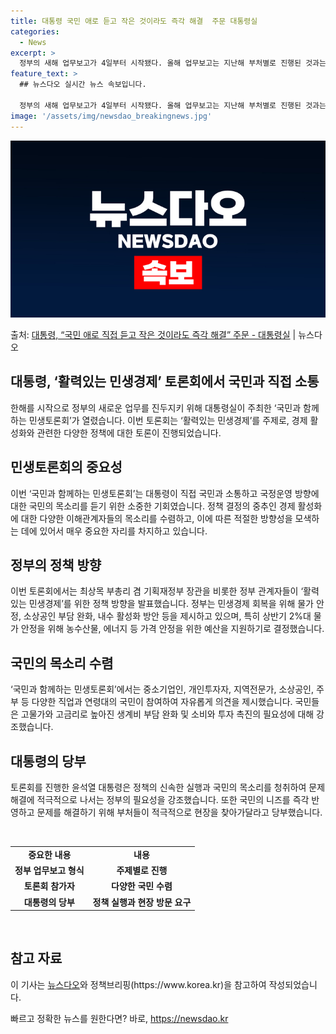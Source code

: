 ```yaml
---
title: 대통령 국민 애로 듣고 작은 것이라도 즉각 해결  주문 대통령실
categories:
  - News
excerpt: >
  정부의 새해 업무보고가 4일부터 시작됐다. 올해 업무보고는 지난해 부처별로 진행된 것과는 달리 주제별로 10…
feature_text: >
  ## 뉴스다오 실시간 뉴스 속보입니다.

  정부의 새해 업무보고가 4일부터 시작됐다. 올해 업무보고는 지난해 부처별로 진행된 것과는 달리 주제별로 10…
image: '/assets/img/newsdao_breakingnews.jpg'
---
```


![뉴스다오 속보](/assets/img/newsdao_breakingnews.jpg)

<p>출처: <a href="https://newsdao.kr/2922" rel="dofollow">대통령, “국민 애로 직접 듣고 작은 것이라도 즉각 해결” 주문  - 대통령실</a> | 뉴스다오</p>

<h2>대통령, ‘활력있는 민생경제’ 토론회에서 국민과 직접 소통</h2>
<p data-ke-size="size16">한해를 시작으로 정부의 새로운 업무를 진두지키 위해 대통령실이 주최한 ‘국민과 함께하는 민생토론회’가 열렸습니다. 이번 토론회는 ‘활력있는 민생경제’를 주제로, 경제 활성화와 관련한 다양한 정책에 대한 토론이 진행되었습니다.</p>
<h2 data-ke-size="size26">민생토론회의 중요성</h2>
<p data-ke-size="size16">이번 ‘국민과 함께하는 민생토론회’는 대통령이 직접 국민과 소통하고 국정운영 방향에 대한 국민의 목소리를 듣기 위한 소중한 기회였습니다. 정책 결정의 중추인 경제 활성화에 대한 다양한 이해관계자들의 목소리를 수렴하고, 이에 따른 적절한 방향성을 모색하는 데에 있어서 매우 중요한 자리를 차지하고 있습니다.</p>
<h2 data-ke-size="size26">정부의 정책 방향</h2>
<p data-ke-size="size16">이번 토론회에서는 최상목 부총리 겸 기획재정부 장관을 비롯한 정부 관계자들이 ‘활력있는 민생경제’를 위한 정책 방향을 발표했습니다. 정부는 민생경제 회복을 위해 물가 안정, 소상공인 부담 완화, 내수 활성화 방안 등을 제시하고 있으며, 특히 상반기 2%대 물가 안정을 위해 농수산물, 에너지 등 가격 안정을 위한 예산을 지원하기로 결정했습니다.</p>
<h2 data-ke-size="size26">국민의 목소리 수렴</h2>
<p data-ke-size="size16">‘국민과 함께하는 민생토론회’에서는 중소기업인, 개인투자자, 지역전문가, 소상공인, 주부 등 다양한 직업과 연령대의 국민이 참여하여 자유롭게 의견을 제시했습니다. 국민들은 고물가와 고금리로 높아진 생계비 부담 완화 및 소비와 투자 촉진의 필요성에 대해 강조했습니다.</p>
<h2 data-ke-size="size26">대통령의 당부</h2>
<p data-ke-size="size16">토론회를 진행한 윤석열 대통령은 정책의 신속한 실행과 국민의 목소리를 청취하여 문제 해결에 적극적으로 나서는 정부의 필요성을 강조했습니다. 또한 국민의 니즈를 즉각 반영하고 문제를 해결하기 위해 부처들이 적극적으로 현장을 찾아가달라고 당부했습니다.</p>
<p data-ke-size="size16">&nbsp;</p>
<table>
  <tbody>
    <tr>
      <td style="text-align: center; height: 17px;"><b>중요한 내용</b></td>
      <td style="text-align: center; height: 17px;"><b>내용</b></td>
    </tr>
    <tr>
      <td style="text-align: center; height: 17px;"><b>정부 업무보고 형식</b></td>
      <td style="text-align: center; height: 17px;"><b>주제별로 진행</b></td>
    </tr>
    <tr>
      <td style="text-align: center; height: 17px;"><b>토론회 참가자</b></td>
      <td style="text-align: center; height: 17px;"><b>다양한 국민 수렴</b></td>
    </tr>
    <tr>
      <td style="text-align: center; height: 17px;"><b>대통령의 당부</b></td>
      <td style="text-align: center; height: 17px;"><b>정책 실행과 현장 방문 요구</b></td>
    </tr>
  </tbody>
</table>
<p data-ke-size="size16">&nbsp;</p>
<h2 data-ke-size="size26">참고 자료</h2>
<p data-ke-size="size16">이 기사는 <a href="https://newsdao.kr/2922" target="_blank">뉴스다오</a>와 정책브리핑(https://www.korea.kr)을 참고하여 작성되었습니다.</p>
 

빠르고 정확한 뉴스를 원한다면? 바로, <a href="https://newsdao.kr" rel="dofollow">https://newsdao.kr</a>


    
